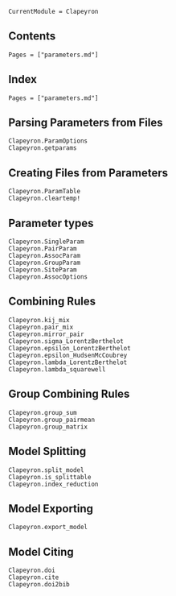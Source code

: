 ```@meta
CurrentModule = Clapeyron
```

## Contents

```@contents
Pages = ["parameters.md"]
```

## Index

```@index
Pages = ["parameters.md"]
```

## Parsing Parameters from Files

```@docs
Clapeyron.ParamOptions
Clapeyron.getparams
```

## Creating Files from Parameters

```@docs
Clapeyron.ParamTable
Clapeyron.cleartemp!
```

## Parameter types

```@docs
Clapeyron.SingleParam
Clapeyron.PairParam
Clapeyron.AssocParam
Clapeyron.GroupParam
Clapeyron.SiteParam
Clapeyron.AssocOptions
```

## Combining Rules

```@docs
Clapeyron.kij_mix
Clapeyron.pair_mix
Clapeyron.mirror_pair
Clapeyron.sigma_LorentzBerthelot
Clapeyron.epsilon_LorentzBerthelot
Clapeyron.epsilon_HudsenMcCoubrey
Clapeyron.lambda_LorentzBerthelot
Clapeyron.lambda_squarewell
```

## Group Combining Rules

```@docs
Clapeyron.group_sum
Clapeyron.group_pairmean
Clapeyron.group_matrix
```

## Model Splitting

```@docs
Clapeyron.split_model
Clapeyron.is_splittable
Clapeyron.index_reduction
```

## Model Exporting

```@docs
Clapeyron.export_model
```

## Model Citing

```@docs
Clapeyron.doi
Clapeyron.cite
Clapeyron.doi2bib
```

